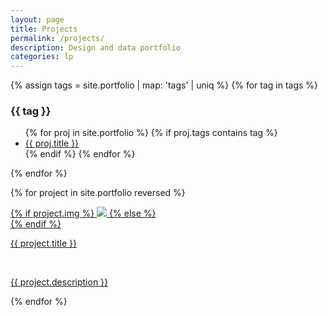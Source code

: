 ```yaml
---
layout: page
title: Projects
permalink: /projects/
description: Design and data portfolio
categories: lp
---
```


<section>
<!--   {% for tag in site.tags %}
    <h3>{{ tag[0] }}</h3>
    <ul>
      {% for post in tag[1] %}
        <li><a href="{{ post.url }}">{{ post.title }}</a></li>
      {% endfor %}
    </ul>
  {% endfor %} -->
{% assign tags =  site.portfolio | map: 'tags' | uniq %}
{% for tag in tags %}
  <h3>{{ tag }}</h3>
  <ul>
  {% for proj in site.portfolio %}
    {% if proj.tags contains tag %}
    <li><a href="{{ site.baseurl }}{{ proj.url }}">{{ proj.title }}</a></li>
    {% endif %}
  {% endfor %}
  </ul>
{% endfor %}
</section>

{% for project in site.portfolio reversed %}
<div class="project ">
  <!-- <p>{{project.categories | join: ', '}}</p> -->
    <div class="thumbnail">
        <a href="{{ site.baseurl }}{{ project.url }}">
        {% if project.img %}
        <img class="thumbnail" src="{{ project.img }}"/>
        {% else %}
        <div class="thumbnail blankbox"></div>
        {% endif %}    
        <span>
            <p class="tile-title">{{ project.title }}</p>
            <br/>
            <p class="tile-text">{{ project.description }}</p>
        </span>
        </a>
    </div>
</div>

{% endfor %}
